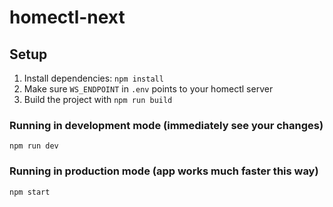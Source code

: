 # homectl-next

## Setup

1. Install dependencies: `npm install`
2. Make sure `WS_ENDPOINT` in `.env` points to your homectl server
3. Build the project with `npm run build`

### Running in development mode (immediately see your changes)

```
npm run dev
```

### Running in production mode (app works much faster this way)

```
npm start
```
